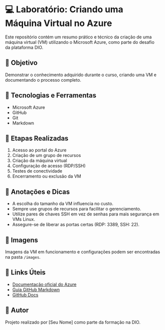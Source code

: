 # 💻 Laboratório: Criando uma Máquina Virtual no Azure

Este repositório contém um resumo prático e técnico da criação de uma máquina virtual (VM) utilizando o Microsoft Azure, como parte do desafio da plataforma DIO.

## 📌 Objetivo

Demonstrar o conhecimento adquirido durante o curso, criando uma VM e documentando o processo completo.

## 🧰 Tecnologias e Ferramentas

- Microsoft Azure
- GitHub
- Git
- Markdown

## 🚀 Etapas Realizadas

1. Acesso ao portal do Azure
2. Criação de um grupo de recursos
3. Criação da máquina virtual
4. Configuração de acesso (RDP/SSH)
5. Testes de conectividade
6. Encerramento ou exclusão da VM

## 📝 Anotações e Dicas

- A escolha do tamanho da VM influencia no custo.
- Sempre use grupos de recursos para facilitar o gerenciamento.
- Utilize pares de chaves SSH em vez de senhas para mais segurança em VMs Linux.
- Assegure-se de liberar as portas certas (RDP: 3389, SSH: 22).

## 📸 Imagens

Imagens da VM em funcionamento e configurações podem ser encontradas na pasta `/images`.

## 🔗 Links Úteis

- [Documentação oficial do Azure](https://learn.microsoft.com/pt-br/azure/virtual-machines/windows/quick-create-portal)
- [Guia GitHub Markdown](https://guides.github.com/features/mastering-markdown/)
- [GitHub Docs](https://docs.github.com/)

## 🧠 Autor

Projeto realizado por [Seu Nome] como parte da formação na DIO.
